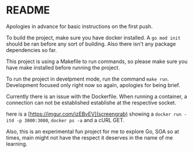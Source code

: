 # README

Apologies in advance for basic instructions on the first push.

To build the project, make sure you have docker installed. A `go mod init` should be ran before any sort of building. Also there isn't any package dependencies so far.

This project is using a Makefile to run commands, so please make sure you have make installed before running the project.

To run the project in develpment mode, run the command `make run`. Development focused only right now so again, apologies for being brief.

Currently there is an issue with the Dockerfile. When running a container, a connection can not be established establishe at the respective socket.

here is a [https://imgur.com/izEBvEV](screengrab) showing a `docker run -itd -p 3000:3000`, `docker ps -a` and a cURL GET.

Also, this is an experimental fun project for me to explore Go, SOA so at times, main might not have the respect it deserves in the name of me learning.

